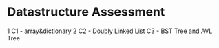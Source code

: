 # Datastructure Assessment
1 C1 - array&dictionary
2 C2 - Doubly Linked List
C3 - BST Tree and AVL Tree
